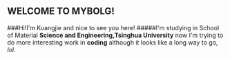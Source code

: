 ## WELCOME TO MYBOLG!
###Hi!I'm Kuangjie and nice to see you here!
#####I'm studying in School of Material **Science and Engineering,Tsinghua University** now
I'm trying to do more interesting work in **coding** although it looks like a long way to go, *lol*.

